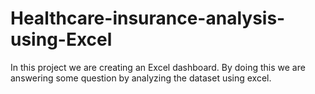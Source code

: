 # Healthcare-insurance-analysis-using-Excel
In this project we are creating an Excel dashboard. By doing this we are answering some question by analyzing the dataset using excel.
